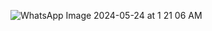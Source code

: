 ![WhatsApp Image 2024-05-24 at 1 21 06 AM](https://github.com/AkshayMobileApplicationDeveloper/Internship_codsoft_ToDoList_Apk/assets/168979855/5470933f-72f2-4a46-92ff-aeca228f4244)
